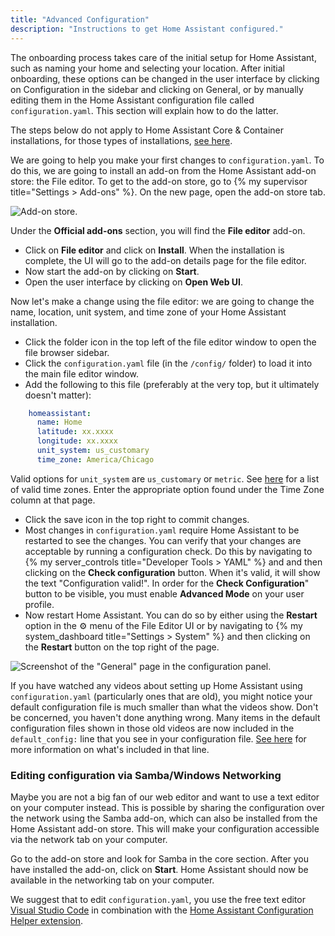 ```yaml
---
title: "Advanced Configuration"
description: "Instructions to get Home Assistant configured."
---
```


The onboarding process takes care of the initial setup for Home Assistant, such as naming your home and selecting your location. After initial onboarding, these options can be changed in the user interface by clicking on Configuration in the sidebar and clicking on General, or by manually editing them in the Home Assistant configuration file called `configuration.yaml`. This section will explain how to do the latter.

<div class='note'>

The steps below do not apply to Home Assistant Core & Container installations, for those types of installations, [see here](/docs/configuration/).

</div>

We are going to help you make your first changes to `configuration.yaml`. To do this, we are going to install an add-on from the Home Assistant add-on store: the File editor. To get to the add-on store, go to {% my supervisor title="Settings > Add-ons" %}. On the new page, open the add-on store tab.

![Add-on store.](/images/hassio/screenshots/dashboard.png)

Under the **Official add-ons** section, you will find the **File editor** add-on.

 - Click on **File editor** and click on **Install**. When the installation is complete, the UI will go to the add-on details page for the file editor.
 - Now start the add-on by clicking on **Start**.
 - Open the user interface by clicking on **Open Web UI**.

Now let's make a change using the file editor: we are going to change the name, location, unit system, and time zone of your Home Assistant installation.

 - Click the folder icon in the top left of the file editor window to open the file browser sidebar.
 - Click the `configuration.yaml` file (in the `/config/` folder) to load it into the main file editor window.
 - Add the following to this file (preferably at the very top, but it ultimately doesn't matter):
 ```yaml
     homeassistant:
       name: Home
       latitude: xx.xxxx
       longitude: xx.xxxx
       unit_system: us_customary
       time_zone: America/Chicago
  ```
<div class='note'>
 
  Valid options for `unit_system` are `us_customary` or `metric`. See [here](https://timezonedb.com/time-zones) for a list of valid time zones. Enter the appropriate option found under the Time Zone column at that page.

</div>

 - Click the save icon in the top right to commit changes.
 - Most changes in `configuration.yaml` require Home Assistant to be restarted to see the changes. You can verify that your changes are acceptable by running a configuration check. Do this by navigating to {% my server_controls title="Developer Tools > YAML" %} and and then clicking on the **Check configuration** button. When it's valid, it will show the text "Configuration valid!". In order for the **Check Configuration**" button to be visible, you must enable **Advanced Mode** on your user profile.
 - Now restart Home Assistant. You can do so by either using the **Restart** option in the ⚙ menu of the File Editor UI or by navigating to {% my system_dashboard title="Settings > System" %} and then clicking on the **Restart** button on the top right of the page.

![Screenshot of the "General" page in the configuration panel.](/images/screenshots/configuration-validation.png)

<div class='note'>

  If you have watched any videos about setting up Home Assistant using `configuration.yaml` (particularly ones that are old), you might notice your default configuration file is much smaller than what the videos show. Don't be concerned, you haven't done anything wrong. Many items in the default configuration files shown in those old videos are now included in the `default_config:` line that you see in your configuration file. [See here](/integrations/default_config/) for more information on what's included in that line.

</div>

### Editing configuration via Samba/Windows Networking

Maybe you are not a big fan of our web editor and want to use a text editor on your computer instead. This is possible by sharing the configuration over the network using the Samba add-on, which can also be installed from the Home Assistant add-on store. This will make your configuration accessible via the network tab on your computer.

Go to the add-on store and look for Samba in the core section. After you have installed the add-on, click on **Start**. Home Assistant should now be available in the networking tab on your computer.

We suggest that to edit `configuration.yaml`, you use the free text editor [Visual Studio Code](https://code.visualstudio.com/) in combination with the [Home Assistant Configuration Helper extension](https://marketplace.visualstudio.com/items?itemName=keesschollaart.vscode-home-assistant).
